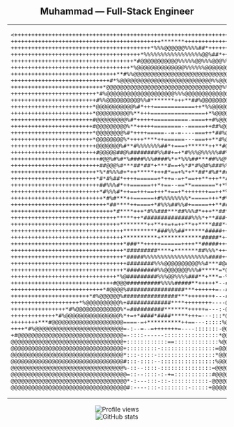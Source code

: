 <h2 align="center">Muhammad — Full-Stack Engineer</h2>

<table>
  <tr>
    <td>
<pre>
&lt;++++++++++++++++++++++++++++++++++++++++++++++++++++++++++++++++++++++++++++++++++++++++++++++++++++
++++++++++++++++++++++++++++++++++++++++++++*******+++++++++++++++++++++++++++++++++++++++++++++++++
+++++++++++++++++++++++++++++++++++++++++*%%%@@@@@@%%%%##*++++++++++++++++++++++++++++++++++++++++++
++++++++++++++++++++++++++++++++++++++*%%%%%%%%%%%%%%%%%@@%##*++++++++++++++++++++++++++++++++++++++
++++++++++++++++++++++++++++++++++++*#@@@@@@@@@@@%%%%%@@%%%@@@%%*+++++++++++++++++++++++++++++++++++
+++++++++++++++++++++++++++++++++++*%@@@@@@@@@@@@@@%%%%%%@@@@@@@@#++++++++++++++++++++++++++++++++++
+++++++++++++++++++++++++++++++**#%%@@@@@@@@@@@@@@@@@@@@@@@@@@@@@@#+++++++++++++++++++++++++++++++++
+++++++++++++++++++++++++++++#*%@@@@@@@@@@@@@@@@@@@@@@@@@@@%%@@@@@@%%*++++++++++++++++++++++++++++++
+++++++++++++++++++++++++++*@@@@@@@@@@@@@@@@@@@@@@@@@@@@@@@@@@%%%@@@@@%+++++++++++++++++++++++++++++
+++++++++++++++++++++++++*#%@@@@@@@@@@@@@@@@@@@@%%%@@@@@@@@@@@@@%@@@@@@%++++++++++++++++++++++++++++
+++++++++++++++++++++++++#%%@@@@@@@@@@%%#*******+++**##%@@@@@@@@@@@@@@@@*+++++++++++++++++++++++++++
++++++++++++++++++++++++*@@@@@@@@@@@%#*+++============++*%%@@@@@@@@@@@@@#+++++++++++++++++++++++++++
++++++++++++++++++++++++*@@@@@@@@@@%**+++================+*%@@@@@@@@@@@@@#++++++++++++++++++++++++++
++++++++++++++++++++++++#@@@@@@@@@%#*+++++==========-====++#%@@@@@@@@@@@@@#+++++++++++++++++++++++++
++++++++++++++++++++++++#@@@@@@@@@%**+++++========--=====++##%@@@@@@@@@@@%@*++++++++++++++++++++++++
++++++++++++++++++++++++*@@@@@@@@%#*++++=====--=-=----===++*##%@@@@@@@@@@@@*++++++++++++++++++++++++
++++++++++++++++++++++++*@@@@@@@@%*++++****++======---===++**#%@@@@@@@@@@@@%#+++++++++++++++++++++++
+++++++++++++++++++++++++@@@@@@@%#**#%%%%%%%##*+===+******++**#@@@@@@@@@@@@@%+++++++++++++++++++++++
+++++++++++++++++++++++++#@@@@@##@%########%%##+=+*#%%%@%%%%%##%@@@@@@@@@@@*++++++++++++++++++++++++
++++++++++++++++++++++++++#@@%#%#*%####%%%####%*+*%%%##***##%%@%@@@@@@@@@%%+++++++++++++++++++++++++
++++++++++++++++++++++++++##@@@%#***##*##*+***#==+%*#*#%@#%###%%@@@@@@@@%**+++++++++++++++++++++++++
+++++++++++++++++++++++++*%*#%%%#+*++*****+++#*==+%*+**##*#%#*##@@@@@@@#++++++++++++++++++++++++++++
+++++++++++++++++++++++++*#*#%##*++++======+*++=-=+*==++**+++**#@@@@@%#+++++++++++++++++++++++++++++
++++++++++++++++++++++++++##%%%#*++======++*+==--==**=======*+*%@@####++++++++++++++++++++++++++++++
++++++++++++++++++++++++++*#%%%#*++==+++==+++*+==+*+++++++==++*%%%#**+++++++++++++++++++++++++++++++
+++++++++++++++++++++++++++*#%#***++======+#%%%%%%%%*=====+++*#%#**+++++++++++++++++++++++++++++++++
++++++++++++++++++++++++++++*##****++====+*#%%%##%%#+=====++**###+++++++++++++++++++++++++++++++++++
++++++++++++++++++++++++++++++*#****+++*#%%###***##%%%#*+++**##*++++++++++++++++++++++++++++++++++++
+++++++++++++++++++++++++++++++*****++*##############%%%*+**###+++++++++++++++++++++++++++++++++++++
++++++++++++++++++++++++++++++++********++**++=+=++**++****###*+++++++++++++++++++++++++++++++++++++
+++++++++++++++++++++++++++++++++**********###%%%##******#####++++++++++++++++++++++++++++++++++++++
+++++++++++++++++++++++++++++++++**********+************#####*++++++++++++++++++++++++++++++++++++++
+++++++++++++++++++++++++++++++++*###**+++++======++++**#####+++++++++++++++++++++++++++++++++++++++
+++++++++++++++++++++++++++++++++*#########****+*******##%%%*+++++++++++++++++++++++++++++++++++++++
+++++++++++++++++++++++++++++++++*#####%%%%%%%%%%%%%%%%%%%####++++++++++++++++++++++++++++++++++++++
++++++++++++++++++++++++++++++++++########%%%@@@@@@@@@@%%#***#@#++++++++++++++++++++++++++++++++++++
+++++++++++++++++++++++++++++++++*#########%%@@@@@@@%%%#*****=*@@%*+++++++++++++++++++++++++++++++++
+++++++++++++++++++++++++++++++*%@#########%%%@@%%%%###**+***=-%@@@%#+++++++++++++++++++++++++++++++
++++++++++++++++++++++++++++++#@@@##########%%%%#####**+++++*--#@@@@@@#*++++++++++++++++++++++++++++
+++++++++++++++++++++++++++*#@@@@%#################***++++++=--#@@@@@@@@@%#*++++++++++++++++++++++++
+++++++++++++++++++++++*#%@@@@@@%################***++++++++---#@@@@@@@@@@@@@#*+++++++++++++++++++++
++++++++++++++++++++*%@@@@@@@@@@%+#############****++++++++----@@@@@@@@@@@@@@@@@@%#*++++++++++++++++
++++++++++++++++*#%@@@@@@@@@@@@@%*=##########*******+++++=---:-@@@@@@@@@@@@@@@@@@@@@@@%%#*++++++++++
+++++++++++++*#%@@@@@@@@@@@@@@@@%*+=+*####*####*****+++=---:::*@@@@@@@@@@@@@@@@@@@@@@@@@@@%%%##*++++
++++++++***#@@@@@@@@@@@@@@@@@@@@@====-=+**********++==---:::::%@@@@@@@@@@@@@@@@@@@@@@@@@@@@@@@@@@%#*
++++*#%@@@@@@@@@@@@@@@@@@@@@@@@@@=-:--=--=+++++++=----:::::::-@@@@@@@@@@@@@@@@@@@@@@@@@@@@@@@@@@@@@@
+#@@@@@@@@@@@@@@@@@@@@@@@@@@@@@@@=-::::------::::::::::::::::*@@@@@@@@@@@@@@@@@@@@@@@@@@@@@@@@@@@@@@
@@@@@@@@@@@@@@@@@@@@@@@@@@@@@@@@@+::::::::::::==:::::::::::::%@@@@@@@@@@@@@@@@@@@@@@@@@@@@@@@@@@@@@@
@@@@@@@@@@@@@@@@@@@@@@@@@@@@@@@@@+:::::::::-::::::::::::::::=@@@@@@@@@@@@@@@@@@@@@@@@@@@@@@@@@@@@@@@
@@@@@@@@@@@@@@@@@@@@@@@@@@@@@@@@@*:::-::::-:::::::::::::::::*@@@@@@@@@@@@@@@@@@@@@@@@@@@@@@@@@@@@@@@
@@@@@@@@@@@@@@@@@@@@@@@@@@@@@@@@@#:::-::::--::::::::::::::::%@@@@@@@@@@@@@@@@@@@@@@@@@@@@@@@@@@@@@@@
@@@@@@@@@@@@@@@@@@@@@@@@@@@@@@@@@%-::--::::-:::::::::::::::=@@@@@@@@@@@@@@@@@@@@@@@@@@@@@@@@@@@@@@@@
@@@@@@@@@@@@@@@@@@@@@@@@@@@@@@@@@@=::--::::-:-+=:::::::::::#@@@@@@@@@@@@@@@@@@@@@@@@@@@@@@@@@@@@@@@@
@@@@@@@@@@@@@@@@@@@@@@@@@@@@@@@@@@*-:---:::-::-:::::::::::-@@@@@@@@@@@@@@@@@@@@@@@@@@@@@@@@@@@@@@@@@
@@@@@@@@@@@@@@@@@@@@@@@@@@@@@@@@@@#:----:::-::::::::-:::::+@@@@@@@@@@@@@@@@@@@@@@@@@@@@@@@@@@@@@@@@@&gt;
</pre>
    </td>
    <td>
<pre>
muhammad ----------------------------------------------------┐
OS: ............................. Windows 11, Linux, MacOS
Role: ........................... Full-Stack Engineer
Experience: ..................... 4+ years
IDE/Tools: ...................... VS Code, Cursor; Git

Frontend: ........................ HTML, CSS, JavaScript
Frameworks (Web): ................ React, Next.js, Vue, Nuxt, Gatsby
UI: .............................. Tailwind, shadcn/ui, MUI
Mobile: .......................... React Native, Expo
Backend: ......................... Node.js, Express.js
Databases: ....................... MongoDB, Supabase
Headless CMS: .................... Strapi, Contentful
APIs & Query: .................... GraphQL, React Query
Auth/Hosting: .................... Firebase (Auth/Storage/Hosting)
Types: ........................... TypeScript
…and much more 🚀

Contact -----------------------------------------------------┤
Email: .......................... kashafahmed72@gmail.com
LinkedIn: ....................... https://www.linkedin.com/in/mkashaf/
GitHub: ......................... https://github.com/muhammadkashaf

GitHub Stats ------------------------------------------------┤
<!-- STATS:START -->
Repos: .......................... 00 {Contributed: 00} | Stars: 00
Commits (past year): ............ 000 | Followers: 000
Lines of Code on GitHub: ........ 000,000  ( +000,000 ,  -00,000 )
<!-- STATS:END -->

Notes ------------------------------------------------------┘
• Edit the links above with your real handles.
• Keep lines &lt;≈85 chars so the card doesn’t wrap on mobile.
</pre>
    </td>
  </tr>
</table>

<div align="center">
  <!-- Optional badges (replace username) -->
  <img src="https://komarev.com/ghpvc/?username=muhammadkashaf&style=flat-square" alt="Profile views" />
  <br/>
  <img src="https://github-readme-stats.vercel.app/api?username=muhammadkashaf&show_icons=true" alt="GitHub stats" />
</div>
